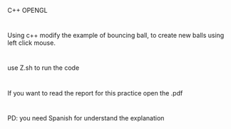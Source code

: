 C++ OPENGL
#
Using c++ modify the example of bouncing ball, to create new balls using left click mouse.
#
use Z.sh to run the code
#
If you want to read the report for this practice open the .pdf
#
PD: you need Spanish for understand the explanation
